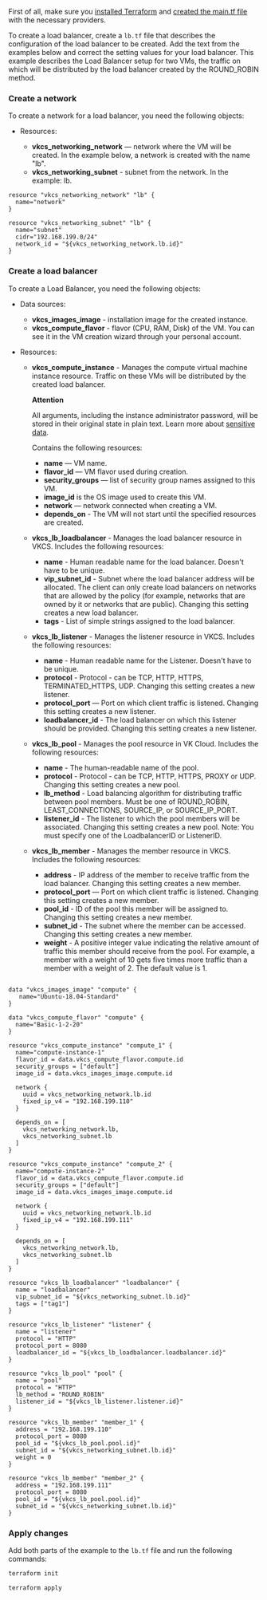 <warn>

First of all, make sure you [installed Terraform](/docs/en/manage/terraform/quick-start/preparation) and [created the main.tf file](/docs/en/manage/terraform/quick-start/configuration) with the necessary providers.

</warn>

To create a load balancer, create a `lb.tf` file that describes the configuration of the load balancer to be created. Add the text from the examples below and correct the setting values ​​for your load balancer. This example describes the Load Balancer setup for two VMs, the traffic on which will be distributed by the load balancer created by the ROUND_ROBIN method.

### Create a network

To create a network for a load balancer, you need the following objects:

- Resources:

  - **vkcs_networking_network** — network where the VM will be created. In the example below, a network is created with the name "lb".
  - **vkcs_networking_subnet** - subnet from the network. In the example: lb.

```hcl
resource "vkcs_networking_network" "lb" {
  name="network"
}

resource "vkcs_networking_subnet" "lb" {
  name="subnet"
  cidr="192.168.199.0/24"
  network_id = "${vkcs_networking_network.lb.id}"
}
```

### Create a load balancer

To create a Load Balancer, you need the following objects:

- Data sources:

  - **vkcs_images_image** - installation image for the created instance.
  - **vkcs_compute_flavor** - flavor (CPU, RAM, Disk) of the VM. You can see it in the VM creation wizard through your personal account.

- Resources:

  - **vkcs_compute_instance** - Manages the compute virtual machine instance resource. Traffic on these VMs will be distributed by the created load balancer.

    <warn>

    **Attention**

    All arguments, including the instance administrator password, will be stored in their original state in plain text. Learn more about [sensitive data](https://www.terraform.io/docs/language/state/sensitive-data.html?_ga=2.74378194.1320188012.1657572463-152934297.1633441142).

    </warn>

    Contains the following resources:

    - **name** — VM name.
    - **flavor_id** — VM flavor used during creation.
    - **security_groups** — list of security group names assigned to this VM.
    - **image_id** is the OS image used to create this VM.
    - **network** — network connected when creating a VM.
    - **depends_on** - The VM will not start until the specified resources are created.

  - **vkcs_lb_loadbalancer** - Manages the load balancer resource in VKCS. Includes the following resources:

    - **name** - Human readable name for the load balancer. Doesn't have to be unique.
    - **vip_subnet_id** - Subnet where the load balancer address will be allocated. The client can only create load balancers on networks that are allowed by the policy (for example, networks that are owned by it or networks that are public). Changing this setting creates a new load balancer.
    - **tags** - List of simple strings assigned to the load balancer.

  - **vkcs_lb_listener** - Manages the listener resource in VKCS. Includes the following resources:

    - **name** - Human readable name for the Listener. Doesn't have to be unique.
    - **protocol** - Protocol - can be TCP, HTTP, HTTPS, TERMINATED_HTTPS, UDP. Changing this setting creates a new listener.
    - **protocol_port** — Port on which client traffic is listened. Changing this setting creates a new listener.
    - **loadbalancer_id** - The load balancer on which this listener should be provided. Changing this setting creates a new listener.

  - **vkcs_lb_pool** - Manages the pool resource in VK Cloud. Includes the following resources:

    - **name** - The human-readable name of the pool.
    - **protocol** - Protocol - can be TCP, HTTP, HTTPS, PROXY or UDP. Changing this setting creates a new pool.
    - **lb_method** - Load balancing algorithm for distributing traffic between pool members. Must be one of ROUND_ROBIN, LEAST_CONNECTIONS, SOURCE_IP, or SOURCE_IP_PORT.
    - **listener_id** - The listener to which the pool members will be associated. Changing this setting creates a new pool. Note: You must specify one of the LoadbalancerID or ListenerID.

  - **vkcs_lb_member** - Manages the member resource in VKCS. Includes the following resources:

    - **address** - IP address of the member to receive traffic from the load balancer. Changing this setting creates a new member.
    - **protocol_port** — Port on which client traffic is listened. Changing this setting creates a new member.
    - **pool_id** - ID of the pool this member will be assigned to. Changing this setting creates a new member.
    - **subnet_id** - The subnet where the member can be accessed. Changing this setting creates a new member.
    - **weight** - A positive integer value indicating the relative amount of traffic this member should receive from the pool. For example, a member with a weight of 10 gets five times more traffic than a member with a weight of 2. The default value is 1.

```hcl

data "vkcs_images_image" "compute" {
   name="Ubuntu-18.04-Standard"
}

data "vkcs_compute_flavor" "compute" {
  name="Basic-1-2-20"
}

resource "vkcs_compute_instance" "compute_1" {
  name="compute-instance-1"
  flavor_id = data.vkcs_compute_flavor.compute.id
  security_groups = ["default"]
  image_id = data.vkcs_images_image.compute.id

  network {
    uuid = vkcs_networking_network.lb.id
    fixed_ip_v4 = "192.168.199.110"
  }

  depends_on = [
    vkcs_networking_network.lb,
    vkcs_networking_subnet.lb
  ]
}

resource "vkcs_compute_instance" "compute_2" {
  name="compute-instance-2"
  flavor_id = data.vkcs_compute_flavor.compute.id
  security_groups = ["default"]
  image_id = data.vkcs_images_image.compute.id

  network {
    uuid = vkcs_networking_network.lb.id
    fixed_ip_v4 = "192.168.199.111"
  }

  depends_on = [
    vkcs_networking_network.lb,
    vkcs_networking_subnet.lb
  ]
}

resource "vkcs_lb_loadbalancer" "loadbalancer" {
  name = "loadbalancer"
  vip_subnet_id = "${vkcs_networking_subnet.lb.id}"
  tags = ["tag1"]
}

resource "vkcs_lb_listener" "listener" {
  name = "listener"
  protocol = "HTTP"
  protocol_port = 8080
  loadbalancer_id = "${vkcs_lb_loadbalancer.loadbalancer.id}"
}

resource "vkcs_lb_pool" "pool" {
  name = "pool"
  protocol = "HTTP"
  lb_method = "ROUND_ROBIN"
  listener_id = "${vkcs_lb_listener.listener.id}"
}

resource "vkcs_lb_member" "member_1" {
  address = "192.168.199.110"
  protocol_port = 8080
  pool_id = "${vkcs_lb_pool.pool.id}"
  subnet_id = "${vkcs_networking_subnet.lb.id}"
  weight = 0
}

resource "vkcs_lb_member" "member_2" {
  address = "192.168.199.111"
  protocol_port = 8080
  pool_id = "${vkcs_lb_pool.pool.id}"
  subnet_id = "${vkcs_networking_subnet.lb.id}"
}
```

### Apply changes

Add both parts of the example to the `lb.tf` file and run the following commands:

```bash
terraform init
```

```bash
terraform apply
```
